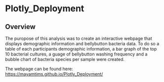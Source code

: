 # Plotly_Deployment

## Overview
The puropose of this analysis was to create an interactive webpage that displays demographic information and bellybutton bacteria data. To do so a table of each participants demographic information, a bar graph of the top 10 bacterial cultures, a guage of bellybutton washing frequency and a bubble chart of bacteria species per sample were created. 

The webpage can be found here:
https://mayamtims.github.io/Plotly_Deployment/